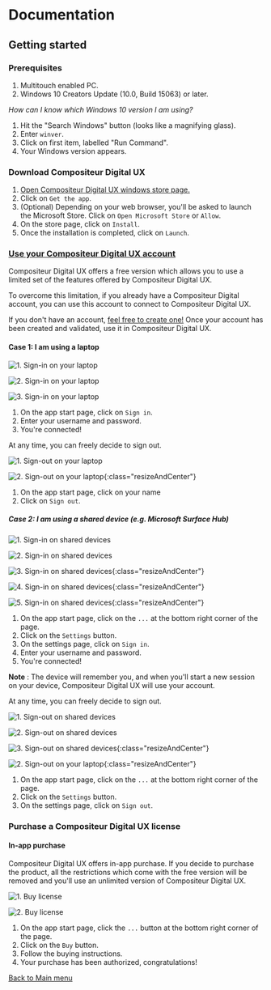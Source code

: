 # Documentation

## Getting started

### Prerequisites

1. Multitouch enabled PC.
1. Windows 10 Creators Update (10.0, Build 15063) or later.

*How can I know which Windows 10 version I am using?*

1. Hit the "Search Windows" button (looks like a magnifying glass).
1. Enter `winver`.
1. Click on first item, labelled "Run Command".
1. Your Windows version appears.

### Download Compositeur Digital UX

1. [Open Compositeur Digital UX windows store page.](https://www.microsoft.com/en-gb/store/p/compositeur-digital-ux/9p201mgz4jb5?rtc=1)
1. Click on `Get the app`.
1. (Optional) Depending on your web browser, you'll be asked to launch the Microsoft Store. Click on `Open Microsoft Store`  or `Allow`.
1. On the store page, click on `Install`.
1. Once the installation is completed, click on `Launch`.

### [Use your Compositeur Digital UX account](createanCompositeurDigitalUXaccount.md)

Compositeur Digital UX offers a free version which allows you to use a limited set of the features offered by Compositeur Digital UX.

To overcome this limitation, if you already have a Compositeur Digital account, you can use this account to connect to Compositeur Digital UX.

If you don't have an account, [feel free to create one!](http://www.compositeurdigital.com/Account/Register) Once your account has been created and validated, use it in Compositeur Digital UX.

#### Case 1: I am using a laptop

![1. Sign-in on your laptop](../img/signin-laptop-1.jpg)

![2. Sign-in on your laptop](../img/signin-laptop-2.jpg)

![3. Sign-in on your laptop](../img/signin-laptop-3.jpg)

1. On the app start page, click on `Sign in`.
1. Enter your username and password.
1. You're connected!

At any time, you can freely decide to sign out.

![1. Sign-out on your laptop](../img/signout-laptop-1.jpg)

![2. Sign-out on your laptop](../img/signout-laptop-2.jpg){:class="resizeAndCenter"}

1. On the app start page, click on your name
2. Click on `Sign out`.



##### Case 2: I am using a shared device (e.g. Microsoft Surface Hub)

![1. Sign-in on shared devices](../img/signin-shareddevice-1.jpg)

![2. Sign-in on shared devices](../img/signin-shareddevice-2.jpg)

![3. Sign-in on shared devices](../img/signin-shareddevice-3.jpg){:class="resizeAndCenter"}

![4. Sign-in on shared devices](../img/signin-shareddevice-4.jpg){:class="resizeAndCenter"}

![5. Sign-in on shared devices](../img/signin-shareddevice-5.jpg){:class="resizeAndCenter"}

1. On the app start page, click on the `...` at the bottom right corner of the page.
1. Click on the `Settings` button.
1. On the settings page, click on `Sign in`.
1. Enter your username and password.
1. You're connected! 

**Note** : The device will remember you, and when you'll start a new session on your device, Compositeur Digital UX will use your account.

At any time, you can freely decide to sign out.

![1. Sign-out on shared devices](../img/signout-shareddevice-1.jpg)

![2. Sign-out on shared devices](../img/signout-shareddevice-2.jpg)

![3. Sign-out on shared devices](../img/signout-shareddevice-3.jpg){:class="resizeAndCenter"}

![2. Sign-out on your laptop](../img/signout-laptop-2.jpg){:class="resizeAndCenter"}

1. On the app start page, click on the `...` at the bottom right corner of the page.
1. Click on the `Settings` button.
1. On the settings page, click on `Sign out`.

### Purchase a Compositeur Digital UX license

#### In-app purchase

Compositeur Digital UX offers in-app purchase. If you decide to purchase the product, all the restrictions which come with the free version will be removed and you'll use an unlimited version of Compositeur Digital UX. 

![1. Buy license](../img/buy-1.jpg)

![2. Buy license](../img/buy-2.jpg)

1. On the app start page, click the `...` button at the bottom right corner of the page.
1. Click on the `Buy` button.
1. Follow the buying instructions.
1. Your purchase has been authorized, congratulations!

[Back to Main menu](../index.md)


